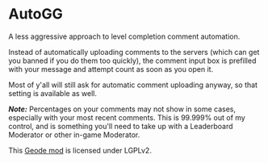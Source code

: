 # AutoGG
A less aggressive approach to level completion comment automation.

Instead of automatically uploading comments to the servers (which can get you banned if you do them too quickly), the comment input box is prefilled with your message and attempt count as soon as you open it.

Most of y'all will still ask for automatic comment uploading anyway, so that setting is available as well.

<cy>***__Note:__*** Percentages on your comments may not show in some cases, especially with your most recent comments. This is 99.999% out of my control, and is something you'll need to take up with a Leaderboard Moderator or other in-game Moderator.</c>

This [Geode mod](https://geode-sdk.org) is licensed under LGPLv2.
